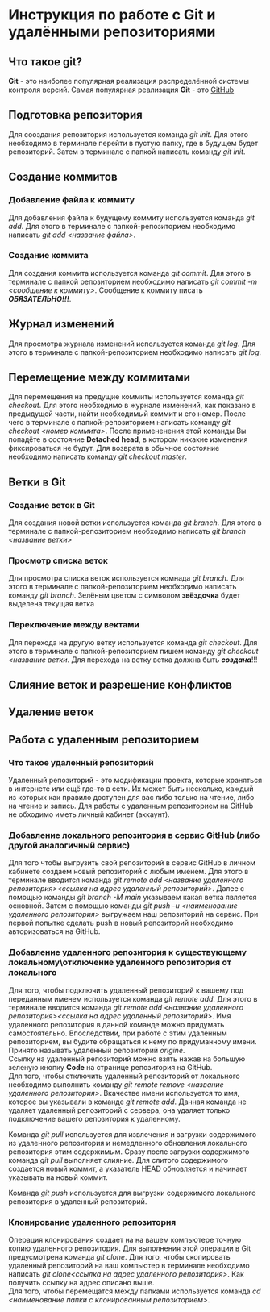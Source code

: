 # Инструкция по работе с Git и удалёнными репозиториями

## Что такое git?
**Git** - это наиболее популярная реализация распределённой системы контроля версий. Самая популярная реализация **Git** - это [GitHub](https://github.com/)

## Подготовка репозитория
Для сооздания репозитория используется команда *git init*. Для этого необходимо в терминале перейти в пустую папку, где в будущем будет репозиторий. Затем в терминале с папкой написать команду *git init*.

## Создание коммитов

### Добавление файла к коммиту
Для добавления файла к будущему коммиту используется команда *git add*. Для этого в терминале с папкой-репозиторием необходимо написать *git add <название файла>*.

### Создание коммита
Для создания коммита используется команда *git commit*. Для этого в терминале с папкой репозиторием необходимо написать *git commit -m <сообщение к коммиту>*. Сообщение к коммиту писать ***ОБЯЗАТЕЛЬНО!!!***.

## Журнал изменений
Для просмотра журнала изменений используется команда *git log*. Для этого в терминале с папкой-репозиторием необходимо написать *git log*.

## Перемещение между коммитами
Для перемещения на предущие коммиты используется команда *git checkout*. Для этого необходимо в журнале изменений, как показано в предыдущей части, найти необходимый коммит и его номер. После чего в терминале с папкой-репозиторием написать команду *git checkout <номер коммита>*. После примененения этой команды Вы попадёте в состояние **Detached head**, в котором никакие изменения фиксироваться не будут. Для возврата в обычное состояние необходимо написать команду *git checkout master*.

## Ветки в Git
### Создание веток в Git
Для создания новой ветки используется команда *git branch*. Для этого в терминале с папкой-репозиторием необходимо написать *git branch <название ветки>*
### Просмотр списка веток
Для просмотра списка веток используется комнада *git branch*. Для этого в терминале с папкой-репозиторием необходимо написать команду *git branch*. Зелёным цветом с символом **звёздочка** будет выделена текущая ветка

### Переключение между вектами
Для перехода на другую ветку используется команда *git checkout*. Для этого в терминале с папкой-репозиторием пишем команду *git checkout <название ветки*. Для перехода на ветку ветка должна быть ***создана***!!!

## Слияние веток и разрешение конфликтов

## Удаление веток

## Работа с удаленным репозиторием 

### Что такое удаленный репозиторий
Удаленный репозиторий - это модификации проекта, которые храняться в интернете или ещё где-то в сети. Их может быть несколько, каждый из которых как правило доступен для вас либо только на чтение, либо на чтение и запись. Для работы с удаленным репозиторием на GitHub не обходимо иметь личный кабинет (аккаунт).
### Добавление локального репозитория в сервис GitHub (либо другой аналогичный сервис)
Для того чтобы выгрузить свой репозиторий в сервис GitHub в личном кабинете создаем новый репозиторий с любым именем. Для этого в терминале вводится команда *git remote add <название удаленного репозитория><ссылка на адрес удаленный репозиторий>*. Далее с помощью команды *git branch -M main* указываем какая ветка является основной. Затем с помощью команды *git push -u <наименование удаленного репозитория>* выгружаем наш репозиторий на сервис. При первой попытке сделать push в новый репозиторий необходимо авторизоваться на GitHub.
### Добавление удаленного репозитория к существующему локальному\отключение удаленного репозитория от локального
Для того, чтобы подключить удаленный репозиторий к вашему под переданным именем используется команда *git remote add*. Для этого в терминале вводится команда *git remote add <название удаленного репозитория><ссылка на адрес удаленный репозиторий>*. Имя удаленного репозитория в данной команде можно придумать самостоятельно. Впоследствии, при работе с этим удаленным репозиторием, вы будите обращаться к нему по придуманному имени. Принято называть удаленный репозиторий *origine*.  
Ссылку на удаленный репозиторий можно взять нажав на большую зеленую кнопку **Code** на странице репозитория на  GitHub.  
Для того, чтобы отключить удаленный репозиторий от локального необходимо выполнить команду *git remote remove <название удаленного репозитория>*. Вкачестве имени используется то имя, которое вы указывали в команде *git remote add*. Данная команда не удаляет удаленный репозиторий с сервера, она удаляет только подключение вашего репозитория к удаленному.

Команда *git pull* используется для извлечения и загрузки содержимого из удаленного репозитория и немедленного обновления локального репозитория этим содержимым. Сразу после загрузки содержимого команда *git pull* выполняет слияние. Для слитого содержимого создается новый коммит, а указатель HEAD обновляется и начинает указывать на новый коммит.

Команда *git push* используется для выгрузки содержимого локального репозитория в удаленный репозиторий.

### Клонирование удаленного репозитория
Операция клонирования создает на на вашем компьютере точную копию удаленного репозитория. Для выполнения этой операции в Git предусмотрена команда *git clone*. Для того, чтобы скопировать удаленный репозиторий на ваш компьютер в терминале необходимо написать *git clone<ссылка на адрес удаленного репозитория>*. Как получить ссылку на адрес описано выше.  
Для того, чтобы перемещатся между папками используется команда *cd <наименование папки с клонированным репозиторием>*. 
